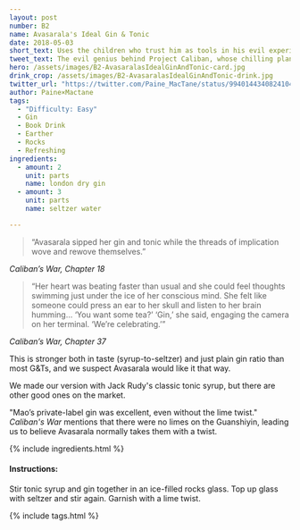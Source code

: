 ```yaml
---
layout: post
number: B2
name: Avasarala's Ideal Gin & Tonic
date: 2018-05-03
short_text: Uses the children who trust him as tools in his evil experiments.
tweet_text: The evil genius behind Project Caliban, whose chilling plan uses innocent children as tools in Protogen's Machiavellian schemes.
hero: /assets/images/B2-AvasaralasIdealGinAndTonic-card.jpg
drink_crop: /assets/images/B2-AvasaralasIdealGinAndTonic-drink.jpg
twitter_url: "https://twitter.com/Paine_MacTane/status/994014434082410496"
author: Paine×Mactane
tags: 
  - "Difficulty: Easy"
  - Gin
  - Book Drink
  - Earther
  - Rocks
  - Refreshing
ingredients:
  - amount: 2
    unit: parts
    name: london dry gin
  - amount: 3
    unit: parts
    name: seltzer water

---
```



> “Avasarala sipped her gin and tonic while the threads of implication wove   and rewove themselves.”

<cite>Caliban’s War, Chapter 18 </cite>

> “Her heart was beating faster than usual and she could feel thoughts swimming just under the ice of her conscious mind. She felt like someone could press an ear to her skull and listen to her brain humming...
‘You want some tea?’
‘Gin,’ she said, engaging the camera on her terminal. ‘We’re celebrating.’”

<cite>Caliban’s War, Chapter 37</cite>

This is stronger both in taste (syrup-to-seltzer) and just plain gin ratio than most G&Ts, and we suspect Avasarala would like it that way.

We made our version with Jack Rudy's classic tonic syrup, but there are other good ones on the market.

"Mao’s private-label gin was excellent, even without the lime twist." *Caliban's War* mentions that there were no limes on the Guanshiyin, leading us to believe Avasarala normally takes them with a twist.

{% include ingredients.html %}

#### Instructions:

Stir tonic syrup and gin together in an ice-filled rocks glass. Top up glass with seltzer and stir again. Garnish with a lime twist.

{% include tags.html %}

